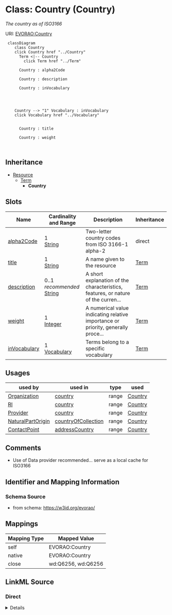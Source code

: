 

# Class: Country (Country) 


_The country as of ISO3166_





URI: [EVORAO:Country](https://w3id.org/evorao/Country)






```mermaid
 classDiagram
    class Country
    click Country href "../Country"
      Term <|-- Country
        click Term href "../Term"
      
      Country : alpha2Code
        
      Country : description
        
      Country : inVocabulary
        
          
    
    
    Country --> "1" Vocabulary : inVocabulary
    click Vocabulary href "../Vocabulary"

        
      Country : title
        
      Country : weight
        
      
```





## Inheritance
* [Resource](Resource.md)
    * [Term](Term.md)
        * **Country**



## Slots

| Name | Cardinality and Range | Description | Inheritance |
| ---  | --- | --- | --- |
| [alpha2Code](alpha2Code.md) | 1 <br/> [String](String.md) | Two-letter country codes from ISO 3166-1 alpha-2 | direct |
| [title](title.md) | 1 <br/> [String](String.md) | A name given to the resource | [Term](Term.md) |
| [description](description.md) | 0..1 _recommended_ <br/> [String](String.md) | A short explanation of the characteristics, features, or nature of the curren... | [Term](Term.md) |
| [weight](weight.md) | 1 <br/> [Integer](Integer.md) | A numerical value indicating relative importance or priority, generally proce... | [Term](Term.md) |
| [inVocabulary](inVocabulary.md) | 1 <br/> [Vocabulary](Vocabulary.md) | Terms belong to a specific vocabulary | [Term](Term.md) |





## Usages

| used by | used in | type | used |
| ---  | --- | --- | --- |
| [Organization](Organization.md) | [country](country.md) | range | [Country](Country.md) |
| [RI](RI.md) | [country](country.md) | range | [Country](Country.md) |
| [Provider](Provider.md) | [country](country.md) | range | [Country](Country.md) |
| [NaturalPartOrigin](NaturalPartOrigin.md) | [countryOfCollection](countryOfCollection.md) | range | [Country](Country.md) |
| [ContactPoint](ContactPoint.md) | [addressCountry](addressCountry.md) | range | [Country](Country.md) |






## Comments

* Use of Data provider recommended... serve as a local cache for ISO3166

## Identifier and Mapping Information







### Schema Source


* from schema: https://w3id.org/evorao/




## Mappings

| Mapping Type | Mapped Value |
| ---  | ---  |
| self | EVORAO:Country |
| native | EVORAO:Country |
| close | wd:Q6256, wd:Q6256 |







## LinkML Source

<!-- TODO: investigate https://stackoverflow.com/questions/37606292/how-to-create-tabbed-code-blocks-in-mkdocs-or-sphinx -->

### Direct

<details>
```yaml
name: Country
description: The country as of ISO3166
title: Country
comments:
- Use of Data provider recommended... serve as a local cache for ISO3166
from_schema: https://w3id.org/evorao/
close_mappings:
- wd:Q6256
- wd:Q6256
is_a: Term
slots:
- alpha2Code
slot_usage:
  alpha2Code:
    name: alpha2Code
    description: Two-letter country codes from ISO 3166-1 alpha-2
    title: alpha-2 code
    domain_of:
    - Country
    range: string
    required: true
    multivalued: false

```
</details>

### Induced

<details>
```yaml
name: Country
description: The country as of ISO3166
title: Country
comments:
- Use of Data provider recommended... serve as a local cache for ISO3166
from_schema: https://w3id.org/evorao/
close_mappings:
- wd:Q6256
- wd:Q6256
is_a: Term
slot_usage:
  alpha2Code:
    name: alpha2Code
    description: Two-letter country codes from ISO 3166-1 alpha-2
    title: alpha-2 code
    domain_of:
    - Country
    range: string
    required: true
    multivalued: false
attributes:
  alpha2Code:
    name: alpha2Code
    description: Two-letter country codes from ISO 3166-1 alpha-2
    title: alpha-2 code
    from_schema: https://w3id.org/evorao/
    rank: 1000
    alias: alpha2Code
    owner: Country
    domain_of:
    - Country
    range: string
    required: true
    multivalued: false
  title:
    name: title
    description: A name given to the resource
    title: title
    comments:
    - 'The title of the item should be as short and descriptive as possible. E.g.
      for virus products it should basically be based on the following Pattern:

      ''Virus name'', ''virus host type'', ''collection year'', ''country of collection''
      ex ''suspected epidemiological origin'', ''genotype'', ''strain'', ''variant
      name or specific feature'
    from_schema: https://w3id.org/evorao/
    close_mappings:
    - rdfs:label
    - schema:name
    rank: 1000
    slot_uri: dct:title
    alias: title
    owner: Country
    domain_of:
    - Term
    - Dataset
    - DataService
    - Publication
    - License
    - Certification
    range: string
    required: true
    multivalued: false
  description:
    name: description
    description: A short explanation of the characteristics, features, or nature of
      the current item
    title: description
    comments:
    - 'Describe this item in few lines. This description will serve as a summary to
      present the resource.

      '
    from_schema: https://w3id.org/evorao/
    exact_mappings:
    - schema:description
    close_mappings:
    - schema:description
    rank: 1000
    slot_uri: dct:description
    alias: description
    owner: Country
    domain_of:
    - Term
    - Dataset
    - DataService
    - PersonOrOrganization
    - File
    - ContactPoint
    - License
    - Certification
    range: string
    required: false
    recommended: true
    multivalued: false
  weight:
    name: weight
    description: A numerical value indicating relative importance or priority, generally
      processed in ascending order. This weight helps prioritize content when organizing
      or processing data. Its value can be negative, with a default set to 0
    title: weight
    comments:
    - The lowest weighted Data providers are triggered first, this may be usefull
      to populate at first entities that are referenced by others (e.g. Version ahead
      of Rank ahead of Taxon)
    from_schema: https://w3id.org/evorao/
    close_mappings:
    - adms:status
    rank: 1000
    ifabsent: int(0)
    alias: weight
    owner: Country
    domain_of:
    - Term
    - DataProvider
    range: integer
    required: true
    multivalued: false
  inVocabulary:
    name: inVocabulary
    description: Terms belong to a specific vocabulary
    title: in Vocabulary
    from_schema: https://w3id.org/evorao/
    close_mappings:
    - wdp:P972
    rank: 1000
    alias: inVocabulary
    owner: Country
    domain_of:
    - Term
    range: Vocabulary
    required: true
    multivalued: false

```
</details>